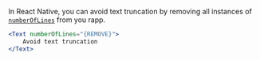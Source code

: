 In React Native, you can avoid text truncation by removing all instances of [`numberOfLines`](https://reactnative.dev/docs/text#numberoflines) from you rapp.

```jsx
<Text numberOfLines="{REMOVE}">
    Avoid text truncation
</Text>
```
